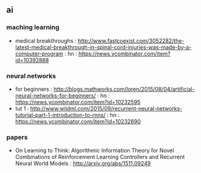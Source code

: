 ## ai

### maching learning
- medical breakthroughs : http://www.fastcoexist.com/3052282/the-latest-medical-breakthrough-in-spinal-cord-injuries-was-made-by-a-computer-program : hn : https://news.ycombinator.com/item?id=10392888

### neural networks
- for beginners : http://blogs.mathworks.com/loren/2015/08/04/artificial-neural-networks-for-beginners/ : hn : https://news.ycombinator.com/item?id=10232595                                                     
- tut 1 : http://www.wildml.com/2015/09/recurrent-neural-networks-tutorial-part-1-introduction-to-rnns/ : hn : https://news.ycombinator.com/item?id=10232690                                                     

### papers
- On Learning to Think: Algorithmic Information Theory for Novel Combinations of Reinforcement Learning Controllers and Recurrent Neural World Models : http://arxiv.org/abs/1511.09249
